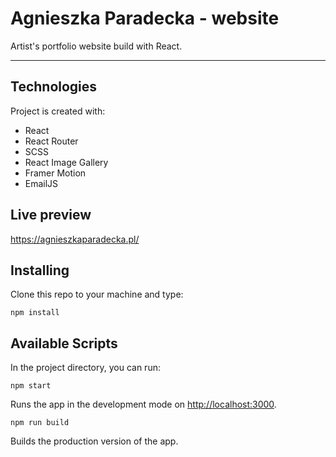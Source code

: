 # Agnieszka Paradecka - website

Artist's portfolio website build with React.

___
## Technologies

Project is created with:

<ul>
<li>React</li>
<li>React Router</li>
<li>SCSS</li>
<li>React Image Gallery</li>
<li>Framer Motion</li>
<li>EmailJS</li>
</ul>

## Live preview

https://agnieszkaparadecka.pl/

## Installing

Clone this repo to your machine and type:

`npm install`

## Available Scripts

In the project directory, you can run:

`npm start`

Runs the app in the development mode
on [http://localhost:3000](http://localhost:3000).


`npm run build`

Builds the production version of the app.

